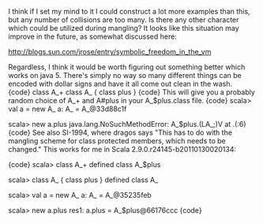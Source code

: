 I think if I set my mind to it I could construct a lot more examples than this, but any number of collisions are too many.  Is there any other character which could be utilized during mangling? It looks like this situation may improve in the future, as somewhat discussed here:

  http://blogs.sun.com/jrose/entry/symbolic_freedom_in_the_vm

Regardless, I think it would be worth figuring out something better which works on java 5.  There's simply no way so many different things can be encoded with dollar signs and have it all come out clean in the wash.  
{code}
class A_+
class A_ { class plus }
{code}
This will give you a probably random choice of A_+ and A#plus in your A_$plus.class file.
{code}
scala> val a = new A_
a: A_ = A_@33d88c1f

scala> new a.plus
java.lang.NoSuchMethodError: A_$plus.<init>(LA_;)V
	at .<init>(<console>:6)
{code}
See also SI-1994, where dragos says "This has to do with the mangling scheme for class protected members, which needs to be changed."
This works for me in Scala 2.9.0.r24145-b20110130020134:

{code}
scala> class A_+
defined class A_$plus

scala> class A_ { class plus }
defined class A_

scala> val a = new A_
a: A_ = A_@35235feb

scala> new a.plus
res1: a.plus = A_$plus@66176ccc
{code}
